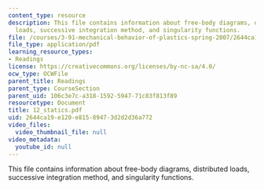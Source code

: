 ```yaml
---
content_type: resource
description: This file contains information about free-body diagrams, distributed
  loads, successive integration method, and singularity functions.
file: /courses/3-91-mechanical-behavior-of-plastics-spring-2007/2644ca19e120e81589473d2d2d36a772_12_statics.pdf
file_type: application/pdf
learning_resource_types:
- Readings
license: https://creativecommons.org/licenses/by-nc-sa/4.0/
ocw_type: OCWFile
parent_title: Readings
parent_type: CourseSection
parent_uid: 106c3e7c-a318-1592-5947-71c83f813f89
resourcetype: Document
title: 12_statics.pdf
uid: 2644ca19-e120-e815-8947-3d2d2d36a772
video_files:
  video_thumbnail_file: null
video_metadata:
  youtube_id: null
---
```

This file contains information about free-body diagrams, distributed loads, successive integration method, and singularity functions.